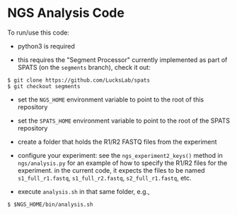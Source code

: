 
NGS Analysis Code
=================

To run/use this code:

- python3 is required

- this requires the "Segment Processor" currently implemented as part
  of SPATS (on the `segments` branch), check it out:

```
$ git clone https://github.com/LucksLab/spats
$ git checkout segments
```

- set the `NGS_HOME` environment variable to point to the root of this repository

- set the `SPATS_HOME` environment variable to point to the root of the SPATS repository

- create a folder that holds the R1/R2 FASTQ files from the experiment

- configure your experiment: see the `ngs_experiment2_keys()` method
  in `ngs/analysis.py` for an example of how to specify the R1/R2
  files for the experiment. in the current code, it expects the files
  to be named `s1_full_r1.fastq`, `s1_full_r2.fastq`,
  `s2_full_r1.fastq`, etc.

- execute `analysis.sh` in that same folder, e.g.,
```
$ $NGS_HOME/bin/analysis.sh
```
